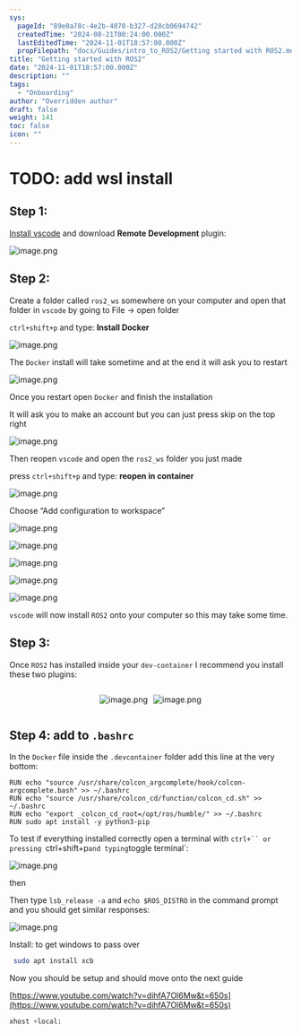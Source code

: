 ```yaml
---
sys:
  pageId: "89e0a78c-4e2b-4070-b327-d28cb0694742"
  createdTime: "2024-08-21T00:24:00.000Z"
  lastEditedTime: "2024-11-01T18:57:00.000Z"
  propFilepath: "docs/Guides/intro_to_ROS2/Getting started with ROS2.md"
title: "Getting started with ROS2"
date: "2024-11-01T18:57:00.000Z"
description: ""
tags:
  - "Onboarding"
author: "Overridden author"
draft: false
weight: 141
toc: false
icon: ""
---
```


# TODO: add wsl install

## Step 1:

[Install vscode](https://code.visualstudio.com/download) and download **Remote Development** plugin:

![image.png](https://prod-files-secure.s3.us-west-2.amazonaws.com/d518164a-d88e-44d1-a4ee-3adb3bd8bce0/efb52993-1881-4a40-b95e-6f020334f022/image.png?X-Amz-Algorithm=AWS4-HMAC-SHA256&X-Amz-Content-Sha256=UNSIGNED-PAYLOAD&X-Amz-Credential=ASIAZI2LB4663TIOQTYN%2F20250224%2Fus-west-2%2Fs3%2Faws4_request&X-Amz-Date=20250224T061207Z&X-Amz-Expires=3600&X-Amz-Security-Token=IQoJb3JpZ2luX2VjEO7%2F%2F%2F%2F%2F%2F%2F%2F%2F%2FwEaCXVzLXdlc3QtMiJIMEYCIQDB9NPDs0DU5%2BQ%2BjrKRo0zH2JEc6DkxI4PRI5hWMrxckQIhAIlZXAOG1ayZvfOQXAPb4bp%2BPNuolI9EMAktoVcOVBkeKv8DCCcQABoMNjM3NDIzMTgzODA1Igya9Rp%2BqAkmNgLIPs8q3ANQE90u1Ii3sc3bKj7zpUL6CJOJFB1Mqgz5%2B2uZOhn3BrZV4pq6zO%2F1HFHgCh9LLjIx2x4%2F3%2BjLS3oqaNATknVpEZ%2BxPDXp04hTrcor6t5JPk%2FHXXC%2FnrrwvtQj9fFIkT9OY%2BuYutoIeGweMarKFpF5lVH8xVJpCbwPfFYiLFj1AqVprCMG9iLyBJIO7B8SfApjracvrNE%2BLwX1QoqdHR1AkLVczSZn%2F8ejgWaXxk8A9buMqSngGjUfDOzyZcXV4OaeObJQaBY8%2B%2BjywGW%2FyoTCDAyTvg%2BQoGiAOonb8SVGv2xoV1DjhoiJ5XjvQoGmFMIxeGpypKvRqDkwhta9DOouRSwctwBFuXsfBESmFAMtmxQ9%2B7PWzk2RosjSLBsPQw462GXoZ%2FiAQ9mdHQZ5%2BRKZOwj1sjdxdnUHAlr8esFmg75tP%2BmKGJF4YfPMXdaK5%2BFe2%2B%2Bd0s8Rfn2pVigvlRq%2BofMZioAD%2BTRThYpTLnGqmlQpAePlL6YQQWeATzEEz4HATqEt2TMGRDdjEZnYkqAwTvVlbbEWNyGwuPioyakQ4wxPNSEUqT6slocCPI1kP6jq56bO%2FLcP9PRVhghkgdlztx33rOiEhOzKsU33L1GE0gMqs4g973e9q5u3KzCulPC9BjqkAQPlZUpSdTVBrdE2XXAKBq%2BwUnvD99bBLdmGl5LejuyVjbmiPRHbqTm7FnGC2Ckh5dinSg7Vlsk9rtHzSZEYQZ%2FALFaEXoLeoiADfWbTd9FODzyd4EdPDkO5fDQ31KFkqXVcijxj4Abyjlupi9t9xTHXjFlSFD2PaG07rFlaEOjG75KTpSiqJo4Kydo2Ib2WUn4pP0omiN5xr5bg9Q7uRMBYpb5U&X-Amz-Signature=e9111546e652ce382ab96a0530e77ebc76013e0763be26c92bc008eb20fb4b1d&X-Amz-SignedHeaders=host&x-id=GetObject)

## Step 2:

Create a folder called `ros2_ws` somewhere on your computer and open that folder in `vscode` by going to File → open folder 

`ctrl+shift+p` and type: **Install Docker**

![image.png](https://prod-files-secure.s3.us-west-2.amazonaws.com/d518164a-d88e-44d1-a4ee-3adb3bd8bce0/2269dc0e-1cd5-47ff-bceb-c04ad9b2eab0/image.png?X-Amz-Algorithm=AWS4-HMAC-SHA256&X-Amz-Content-Sha256=UNSIGNED-PAYLOAD&X-Amz-Credential=ASIAZI2LB4663TIOQTYN%2F20250224%2Fus-west-2%2Fs3%2Faws4_request&X-Amz-Date=20250224T061207Z&X-Amz-Expires=3600&X-Amz-Security-Token=IQoJb3JpZ2luX2VjEO7%2F%2F%2F%2F%2F%2F%2F%2F%2F%2FwEaCXVzLXdlc3QtMiJIMEYCIQDB9NPDs0DU5%2BQ%2BjrKRo0zH2JEc6DkxI4PRI5hWMrxckQIhAIlZXAOG1ayZvfOQXAPb4bp%2BPNuolI9EMAktoVcOVBkeKv8DCCcQABoMNjM3NDIzMTgzODA1Igya9Rp%2BqAkmNgLIPs8q3ANQE90u1Ii3sc3bKj7zpUL6CJOJFB1Mqgz5%2B2uZOhn3BrZV4pq6zO%2F1HFHgCh9LLjIx2x4%2F3%2BjLS3oqaNATknVpEZ%2BxPDXp04hTrcor6t5JPk%2FHXXC%2FnrrwvtQj9fFIkT9OY%2BuYutoIeGweMarKFpF5lVH8xVJpCbwPfFYiLFj1AqVprCMG9iLyBJIO7B8SfApjracvrNE%2BLwX1QoqdHR1AkLVczSZn%2F8ejgWaXxk8A9buMqSngGjUfDOzyZcXV4OaeObJQaBY8%2B%2BjywGW%2FyoTCDAyTvg%2BQoGiAOonb8SVGv2xoV1DjhoiJ5XjvQoGmFMIxeGpypKvRqDkwhta9DOouRSwctwBFuXsfBESmFAMtmxQ9%2B7PWzk2RosjSLBsPQw462GXoZ%2FiAQ9mdHQZ5%2BRKZOwj1sjdxdnUHAlr8esFmg75tP%2BmKGJF4YfPMXdaK5%2BFe2%2B%2Bd0s8Rfn2pVigvlRq%2BofMZioAD%2BTRThYpTLnGqmlQpAePlL6YQQWeATzEEz4HATqEt2TMGRDdjEZnYkqAwTvVlbbEWNyGwuPioyakQ4wxPNSEUqT6slocCPI1kP6jq56bO%2FLcP9PRVhghkgdlztx33rOiEhOzKsU33L1GE0gMqs4g973e9q5u3KzCulPC9BjqkAQPlZUpSdTVBrdE2XXAKBq%2BwUnvD99bBLdmGl5LejuyVjbmiPRHbqTm7FnGC2Ckh5dinSg7Vlsk9rtHzSZEYQZ%2FALFaEXoLeoiADfWbTd9FODzyd4EdPDkO5fDQ31KFkqXVcijxj4Abyjlupi9t9xTHXjFlSFD2PaG07rFlaEOjG75KTpSiqJo4Kydo2Ib2WUn4pP0omiN5xr5bg9Q7uRMBYpb5U&X-Amz-Signature=f033efdcd5794d636a54a14d08c4bc1da7d3be86ece7ad0d27956564206f4530&X-Amz-SignedHeaders=host&x-id=GetObject)

The `Docker` install will take sometime and at the end it will ask you to restart

![image.png](https://prod-files-secure.s3.us-west-2.amazonaws.com/d518164a-d88e-44d1-a4ee-3adb3bd8bce0/ed233f78-be33-4b1f-b89c-9c346c0e961e/image.png?X-Amz-Algorithm=AWS4-HMAC-SHA256&X-Amz-Content-Sha256=UNSIGNED-PAYLOAD&X-Amz-Credential=ASIAZI2LB4663TIOQTYN%2F20250224%2Fus-west-2%2Fs3%2Faws4_request&X-Amz-Date=20250224T061207Z&X-Amz-Expires=3600&X-Amz-Security-Token=IQoJb3JpZ2luX2VjEO7%2F%2F%2F%2F%2F%2F%2F%2F%2F%2FwEaCXVzLXdlc3QtMiJIMEYCIQDB9NPDs0DU5%2BQ%2BjrKRo0zH2JEc6DkxI4PRI5hWMrxckQIhAIlZXAOG1ayZvfOQXAPb4bp%2BPNuolI9EMAktoVcOVBkeKv8DCCcQABoMNjM3NDIzMTgzODA1Igya9Rp%2BqAkmNgLIPs8q3ANQE90u1Ii3sc3bKj7zpUL6CJOJFB1Mqgz5%2B2uZOhn3BrZV4pq6zO%2F1HFHgCh9LLjIx2x4%2F3%2BjLS3oqaNATknVpEZ%2BxPDXp04hTrcor6t5JPk%2FHXXC%2FnrrwvtQj9fFIkT9OY%2BuYutoIeGweMarKFpF5lVH8xVJpCbwPfFYiLFj1AqVprCMG9iLyBJIO7B8SfApjracvrNE%2BLwX1QoqdHR1AkLVczSZn%2F8ejgWaXxk8A9buMqSngGjUfDOzyZcXV4OaeObJQaBY8%2B%2BjywGW%2FyoTCDAyTvg%2BQoGiAOonb8SVGv2xoV1DjhoiJ5XjvQoGmFMIxeGpypKvRqDkwhta9DOouRSwctwBFuXsfBESmFAMtmxQ9%2B7PWzk2RosjSLBsPQw462GXoZ%2FiAQ9mdHQZ5%2BRKZOwj1sjdxdnUHAlr8esFmg75tP%2BmKGJF4YfPMXdaK5%2BFe2%2B%2Bd0s8Rfn2pVigvlRq%2BofMZioAD%2BTRThYpTLnGqmlQpAePlL6YQQWeATzEEz4HATqEt2TMGRDdjEZnYkqAwTvVlbbEWNyGwuPioyakQ4wxPNSEUqT6slocCPI1kP6jq56bO%2FLcP9PRVhghkgdlztx33rOiEhOzKsU33L1GE0gMqs4g973e9q5u3KzCulPC9BjqkAQPlZUpSdTVBrdE2XXAKBq%2BwUnvD99bBLdmGl5LejuyVjbmiPRHbqTm7FnGC2Ckh5dinSg7Vlsk9rtHzSZEYQZ%2FALFaEXoLeoiADfWbTd9FODzyd4EdPDkO5fDQ31KFkqXVcijxj4Abyjlupi9t9xTHXjFlSFD2PaG07rFlaEOjG75KTpSiqJo4Kydo2Ib2WUn4pP0omiN5xr5bg9Q7uRMBYpb5U&X-Amz-Signature=004fd62c12f8f06b599477ddd744babaa16eb3f9ca554220c02dcfadb49923f3&X-Amz-SignedHeaders=host&x-id=GetObject)

Once you restart open `Docker` and finish the installation

It will ask you to make an account but you can just press skip on the top right

![image.png](https://prod-files-secure.s3.us-west-2.amazonaws.com/d518164a-d88e-44d1-a4ee-3adb3bd8bce0/21010ad9-1659-4fd9-9f59-9932a09b2a3d/image.png?X-Amz-Algorithm=AWS4-HMAC-SHA256&X-Amz-Content-Sha256=UNSIGNED-PAYLOAD&X-Amz-Credential=ASIAZI2LB4663TIOQTYN%2F20250224%2Fus-west-2%2Fs3%2Faws4_request&X-Amz-Date=20250224T061207Z&X-Amz-Expires=3600&X-Amz-Security-Token=IQoJb3JpZ2luX2VjEO7%2F%2F%2F%2F%2F%2F%2F%2F%2F%2FwEaCXVzLXdlc3QtMiJIMEYCIQDB9NPDs0DU5%2BQ%2BjrKRo0zH2JEc6DkxI4PRI5hWMrxckQIhAIlZXAOG1ayZvfOQXAPb4bp%2BPNuolI9EMAktoVcOVBkeKv8DCCcQABoMNjM3NDIzMTgzODA1Igya9Rp%2BqAkmNgLIPs8q3ANQE90u1Ii3sc3bKj7zpUL6CJOJFB1Mqgz5%2B2uZOhn3BrZV4pq6zO%2F1HFHgCh9LLjIx2x4%2F3%2BjLS3oqaNATknVpEZ%2BxPDXp04hTrcor6t5JPk%2FHXXC%2FnrrwvtQj9fFIkT9OY%2BuYutoIeGweMarKFpF5lVH8xVJpCbwPfFYiLFj1AqVprCMG9iLyBJIO7B8SfApjracvrNE%2BLwX1QoqdHR1AkLVczSZn%2F8ejgWaXxk8A9buMqSngGjUfDOzyZcXV4OaeObJQaBY8%2B%2BjywGW%2FyoTCDAyTvg%2BQoGiAOonb8SVGv2xoV1DjhoiJ5XjvQoGmFMIxeGpypKvRqDkwhta9DOouRSwctwBFuXsfBESmFAMtmxQ9%2B7PWzk2RosjSLBsPQw462GXoZ%2FiAQ9mdHQZ5%2BRKZOwj1sjdxdnUHAlr8esFmg75tP%2BmKGJF4YfPMXdaK5%2BFe2%2B%2Bd0s8Rfn2pVigvlRq%2BofMZioAD%2BTRThYpTLnGqmlQpAePlL6YQQWeATzEEz4HATqEt2TMGRDdjEZnYkqAwTvVlbbEWNyGwuPioyakQ4wxPNSEUqT6slocCPI1kP6jq56bO%2FLcP9PRVhghkgdlztx33rOiEhOzKsU33L1GE0gMqs4g973e9q5u3KzCulPC9BjqkAQPlZUpSdTVBrdE2XXAKBq%2BwUnvD99bBLdmGl5LejuyVjbmiPRHbqTm7FnGC2Ckh5dinSg7Vlsk9rtHzSZEYQZ%2FALFaEXoLeoiADfWbTd9FODzyd4EdPDkO5fDQ31KFkqXVcijxj4Abyjlupi9t9xTHXjFlSFD2PaG07rFlaEOjG75KTpSiqJo4Kydo2Ib2WUn4pP0omiN5xr5bg9Q7uRMBYpb5U&X-Amz-Signature=125935ec3d1c5ab25c2df4938e1a3ab2218196ae69610d63be924b1fa831049b&X-Amz-SignedHeaders=host&x-id=GetObject)

Then reopen `vscode` and open the `ros2_ws` folder you just made

press `ctrl+shift+p` and type: **reopen in container**

![image.png](https://prod-files-secure.s3.us-west-2.amazonaws.com/d518164a-d88e-44d1-a4ee-3adb3bd8bce0/4e93b8c2-41ad-488c-8095-c74205196118/image.png?X-Amz-Algorithm=AWS4-HMAC-SHA256&X-Amz-Content-Sha256=UNSIGNED-PAYLOAD&X-Amz-Credential=ASIAZI2LB4663TIOQTYN%2F20250224%2Fus-west-2%2Fs3%2Faws4_request&X-Amz-Date=20250224T061207Z&X-Amz-Expires=3600&X-Amz-Security-Token=IQoJb3JpZ2luX2VjEO7%2F%2F%2F%2F%2F%2F%2F%2F%2F%2FwEaCXVzLXdlc3QtMiJIMEYCIQDB9NPDs0DU5%2BQ%2BjrKRo0zH2JEc6DkxI4PRI5hWMrxckQIhAIlZXAOG1ayZvfOQXAPb4bp%2BPNuolI9EMAktoVcOVBkeKv8DCCcQABoMNjM3NDIzMTgzODA1Igya9Rp%2BqAkmNgLIPs8q3ANQE90u1Ii3sc3bKj7zpUL6CJOJFB1Mqgz5%2B2uZOhn3BrZV4pq6zO%2F1HFHgCh9LLjIx2x4%2F3%2BjLS3oqaNATknVpEZ%2BxPDXp04hTrcor6t5JPk%2FHXXC%2FnrrwvtQj9fFIkT9OY%2BuYutoIeGweMarKFpF5lVH8xVJpCbwPfFYiLFj1AqVprCMG9iLyBJIO7B8SfApjracvrNE%2BLwX1QoqdHR1AkLVczSZn%2F8ejgWaXxk8A9buMqSngGjUfDOzyZcXV4OaeObJQaBY8%2B%2BjywGW%2FyoTCDAyTvg%2BQoGiAOonb8SVGv2xoV1DjhoiJ5XjvQoGmFMIxeGpypKvRqDkwhta9DOouRSwctwBFuXsfBESmFAMtmxQ9%2B7PWzk2RosjSLBsPQw462GXoZ%2FiAQ9mdHQZ5%2BRKZOwj1sjdxdnUHAlr8esFmg75tP%2BmKGJF4YfPMXdaK5%2BFe2%2B%2Bd0s8Rfn2pVigvlRq%2BofMZioAD%2BTRThYpTLnGqmlQpAePlL6YQQWeATzEEz4HATqEt2TMGRDdjEZnYkqAwTvVlbbEWNyGwuPioyakQ4wxPNSEUqT6slocCPI1kP6jq56bO%2FLcP9PRVhghkgdlztx33rOiEhOzKsU33L1GE0gMqs4g973e9q5u3KzCulPC9BjqkAQPlZUpSdTVBrdE2XXAKBq%2BwUnvD99bBLdmGl5LejuyVjbmiPRHbqTm7FnGC2Ckh5dinSg7Vlsk9rtHzSZEYQZ%2FALFaEXoLeoiADfWbTd9FODzyd4EdPDkO5fDQ31KFkqXVcijxj4Abyjlupi9t9xTHXjFlSFD2PaG07rFlaEOjG75KTpSiqJo4Kydo2Ib2WUn4pP0omiN5xr5bg9Q7uRMBYpb5U&X-Amz-Signature=01c8d9e38e8ea15aa1a1d5f5797c60cab21c677da6a12beb1b965c5b5c626808&X-Amz-SignedHeaders=host&x-id=GetObject)

Choose “Add configuration to workspace”

![image.png](https://prod-files-secure.s3.us-west-2.amazonaws.com/d518164a-d88e-44d1-a4ee-3adb3bd8bce0/9560b282-5060-4989-ba37-97e7b2c22476/image.png?X-Amz-Algorithm=AWS4-HMAC-SHA256&X-Amz-Content-Sha256=UNSIGNED-PAYLOAD&X-Amz-Credential=ASIAZI2LB4663TIOQTYN%2F20250224%2Fus-west-2%2Fs3%2Faws4_request&X-Amz-Date=20250224T061207Z&X-Amz-Expires=3600&X-Amz-Security-Token=IQoJb3JpZ2luX2VjEO7%2F%2F%2F%2F%2F%2F%2F%2F%2F%2FwEaCXVzLXdlc3QtMiJIMEYCIQDB9NPDs0DU5%2BQ%2BjrKRo0zH2JEc6DkxI4PRI5hWMrxckQIhAIlZXAOG1ayZvfOQXAPb4bp%2BPNuolI9EMAktoVcOVBkeKv8DCCcQABoMNjM3NDIzMTgzODA1Igya9Rp%2BqAkmNgLIPs8q3ANQE90u1Ii3sc3bKj7zpUL6CJOJFB1Mqgz5%2B2uZOhn3BrZV4pq6zO%2F1HFHgCh9LLjIx2x4%2F3%2BjLS3oqaNATknVpEZ%2BxPDXp04hTrcor6t5JPk%2FHXXC%2FnrrwvtQj9fFIkT9OY%2BuYutoIeGweMarKFpF5lVH8xVJpCbwPfFYiLFj1AqVprCMG9iLyBJIO7B8SfApjracvrNE%2BLwX1QoqdHR1AkLVczSZn%2F8ejgWaXxk8A9buMqSngGjUfDOzyZcXV4OaeObJQaBY8%2B%2BjywGW%2FyoTCDAyTvg%2BQoGiAOonb8SVGv2xoV1DjhoiJ5XjvQoGmFMIxeGpypKvRqDkwhta9DOouRSwctwBFuXsfBESmFAMtmxQ9%2B7PWzk2RosjSLBsPQw462GXoZ%2FiAQ9mdHQZ5%2BRKZOwj1sjdxdnUHAlr8esFmg75tP%2BmKGJF4YfPMXdaK5%2BFe2%2B%2Bd0s8Rfn2pVigvlRq%2BofMZioAD%2BTRThYpTLnGqmlQpAePlL6YQQWeATzEEz4HATqEt2TMGRDdjEZnYkqAwTvVlbbEWNyGwuPioyakQ4wxPNSEUqT6slocCPI1kP6jq56bO%2FLcP9PRVhghkgdlztx33rOiEhOzKsU33L1GE0gMqs4g973e9q5u3KzCulPC9BjqkAQPlZUpSdTVBrdE2XXAKBq%2BwUnvD99bBLdmGl5LejuyVjbmiPRHbqTm7FnGC2Ckh5dinSg7Vlsk9rtHzSZEYQZ%2FALFaEXoLeoiADfWbTd9FODzyd4EdPDkO5fDQ31KFkqXVcijxj4Abyjlupi9t9xTHXjFlSFD2PaG07rFlaEOjG75KTpSiqJo4Kydo2Ib2WUn4pP0omiN5xr5bg9Q7uRMBYpb5U&X-Amz-Signature=f01a96a6da96721bfa2fe52eddf88b0cfdfe460e2e07cc1fbcd7b3c3f71c2510&X-Amz-SignedHeaders=host&x-id=GetObject)

![image.png](https://prod-files-secure.s3.us-west-2.amazonaws.com/d518164a-d88e-44d1-a4ee-3adb3bd8bce0/2ee63f81-886b-48e8-a553-dc6e5eac99e4/image.png?X-Amz-Algorithm=AWS4-HMAC-SHA256&X-Amz-Content-Sha256=UNSIGNED-PAYLOAD&X-Amz-Credential=ASIAZI2LB4663TIOQTYN%2F20250224%2Fus-west-2%2Fs3%2Faws4_request&X-Amz-Date=20250224T061207Z&X-Amz-Expires=3600&X-Amz-Security-Token=IQoJb3JpZ2luX2VjEO7%2F%2F%2F%2F%2F%2F%2F%2F%2F%2FwEaCXVzLXdlc3QtMiJIMEYCIQDB9NPDs0DU5%2BQ%2BjrKRo0zH2JEc6DkxI4PRI5hWMrxckQIhAIlZXAOG1ayZvfOQXAPb4bp%2BPNuolI9EMAktoVcOVBkeKv8DCCcQABoMNjM3NDIzMTgzODA1Igya9Rp%2BqAkmNgLIPs8q3ANQE90u1Ii3sc3bKj7zpUL6CJOJFB1Mqgz5%2B2uZOhn3BrZV4pq6zO%2F1HFHgCh9LLjIx2x4%2F3%2BjLS3oqaNATknVpEZ%2BxPDXp04hTrcor6t5JPk%2FHXXC%2FnrrwvtQj9fFIkT9OY%2BuYutoIeGweMarKFpF5lVH8xVJpCbwPfFYiLFj1AqVprCMG9iLyBJIO7B8SfApjracvrNE%2BLwX1QoqdHR1AkLVczSZn%2F8ejgWaXxk8A9buMqSngGjUfDOzyZcXV4OaeObJQaBY8%2B%2BjywGW%2FyoTCDAyTvg%2BQoGiAOonb8SVGv2xoV1DjhoiJ5XjvQoGmFMIxeGpypKvRqDkwhta9DOouRSwctwBFuXsfBESmFAMtmxQ9%2B7PWzk2RosjSLBsPQw462GXoZ%2FiAQ9mdHQZ5%2BRKZOwj1sjdxdnUHAlr8esFmg75tP%2BmKGJF4YfPMXdaK5%2BFe2%2B%2Bd0s8Rfn2pVigvlRq%2BofMZioAD%2BTRThYpTLnGqmlQpAePlL6YQQWeATzEEz4HATqEt2TMGRDdjEZnYkqAwTvVlbbEWNyGwuPioyakQ4wxPNSEUqT6slocCPI1kP6jq56bO%2FLcP9PRVhghkgdlztx33rOiEhOzKsU33L1GE0gMqs4g973e9q5u3KzCulPC9BjqkAQPlZUpSdTVBrdE2XXAKBq%2BwUnvD99bBLdmGl5LejuyVjbmiPRHbqTm7FnGC2Ckh5dinSg7Vlsk9rtHzSZEYQZ%2FALFaEXoLeoiADfWbTd9FODzyd4EdPDkO5fDQ31KFkqXVcijxj4Abyjlupi9t9xTHXjFlSFD2PaG07rFlaEOjG75KTpSiqJo4Kydo2Ib2WUn4pP0omiN5xr5bg9Q7uRMBYpb5U&X-Amz-Signature=b33077516132e4ca1b419eb94ab4f63aecee0958a2784db00b0c2d3730eb0509&X-Amz-SignedHeaders=host&x-id=GetObject)

![image.png](https://prod-files-secure.s3.us-west-2.amazonaws.com/d518164a-d88e-44d1-a4ee-3adb3bd8bce0/ae1580b2-b048-407e-aed9-b584224a7a04/image.png?X-Amz-Algorithm=AWS4-HMAC-SHA256&X-Amz-Content-Sha256=UNSIGNED-PAYLOAD&X-Amz-Credential=ASIAZI2LB4663TIOQTYN%2F20250224%2Fus-west-2%2Fs3%2Faws4_request&X-Amz-Date=20250224T061207Z&X-Amz-Expires=3600&X-Amz-Security-Token=IQoJb3JpZ2luX2VjEO7%2F%2F%2F%2F%2F%2F%2F%2F%2F%2FwEaCXVzLXdlc3QtMiJIMEYCIQDB9NPDs0DU5%2BQ%2BjrKRo0zH2JEc6DkxI4PRI5hWMrxckQIhAIlZXAOG1ayZvfOQXAPb4bp%2BPNuolI9EMAktoVcOVBkeKv8DCCcQABoMNjM3NDIzMTgzODA1Igya9Rp%2BqAkmNgLIPs8q3ANQE90u1Ii3sc3bKj7zpUL6CJOJFB1Mqgz5%2B2uZOhn3BrZV4pq6zO%2F1HFHgCh9LLjIx2x4%2F3%2BjLS3oqaNATknVpEZ%2BxPDXp04hTrcor6t5JPk%2FHXXC%2FnrrwvtQj9fFIkT9OY%2BuYutoIeGweMarKFpF5lVH8xVJpCbwPfFYiLFj1AqVprCMG9iLyBJIO7B8SfApjracvrNE%2BLwX1QoqdHR1AkLVczSZn%2F8ejgWaXxk8A9buMqSngGjUfDOzyZcXV4OaeObJQaBY8%2B%2BjywGW%2FyoTCDAyTvg%2BQoGiAOonb8SVGv2xoV1DjhoiJ5XjvQoGmFMIxeGpypKvRqDkwhta9DOouRSwctwBFuXsfBESmFAMtmxQ9%2B7PWzk2RosjSLBsPQw462GXoZ%2FiAQ9mdHQZ5%2BRKZOwj1sjdxdnUHAlr8esFmg75tP%2BmKGJF4YfPMXdaK5%2BFe2%2B%2Bd0s8Rfn2pVigvlRq%2BofMZioAD%2BTRThYpTLnGqmlQpAePlL6YQQWeATzEEz4HATqEt2TMGRDdjEZnYkqAwTvVlbbEWNyGwuPioyakQ4wxPNSEUqT6slocCPI1kP6jq56bO%2FLcP9PRVhghkgdlztx33rOiEhOzKsU33L1GE0gMqs4g973e9q5u3KzCulPC9BjqkAQPlZUpSdTVBrdE2XXAKBq%2BwUnvD99bBLdmGl5LejuyVjbmiPRHbqTm7FnGC2Ckh5dinSg7Vlsk9rtHzSZEYQZ%2FALFaEXoLeoiADfWbTd9FODzyd4EdPDkO5fDQ31KFkqXVcijxj4Abyjlupi9t9xTHXjFlSFD2PaG07rFlaEOjG75KTpSiqJo4Kydo2Ib2WUn4pP0omiN5xr5bg9Q7uRMBYpb5U&X-Amz-Signature=9d629029e5e0a7f2da9f71f42de3d27e0009e918365ee051a97c0a957670e631&X-Amz-SignedHeaders=host&x-id=GetObject)

![image.png](https://prod-files-secure.s3.us-west-2.amazonaws.com/d518164a-d88e-44d1-a4ee-3adb3bd8bce0/53255b28-f75e-430f-b9e3-c0ac8577e42b/image.png?X-Amz-Algorithm=AWS4-HMAC-SHA256&X-Amz-Content-Sha256=UNSIGNED-PAYLOAD&X-Amz-Credential=ASIAZI2LB4663TIOQTYN%2F20250224%2Fus-west-2%2Fs3%2Faws4_request&X-Amz-Date=20250224T061207Z&X-Amz-Expires=3600&X-Amz-Security-Token=IQoJb3JpZ2luX2VjEO7%2F%2F%2F%2F%2F%2F%2F%2F%2F%2FwEaCXVzLXdlc3QtMiJIMEYCIQDB9NPDs0DU5%2BQ%2BjrKRo0zH2JEc6DkxI4PRI5hWMrxckQIhAIlZXAOG1ayZvfOQXAPb4bp%2BPNuolI9EMAktoVcOVBkeKv8DCCcQABoMNjM3NDIzMTgzODA1Igya9Rp%2BqAkmNgLIPs8q3ANQE90u1Ii3sc3bKj7zpUL6CJOJFB1Mqgz5%2B2uZOhn3BrZV4pq6zO%2F1HFHgCh9LLjIx2x4%2F3%2BjLS3oqaNATknVpEZ%2BxPDXp04hTrcor6t5JPk%2FHXXC%2FnrrwvtQj9fFIkT9OY%2BuYutoIeGweMarKFpF5lVH8xVJpCbwPfFYiLFj1AqVprCMG9iLyBJIO7B8SfApjracvrNE%2BLwX1QoqdHR1AkLVczSZn%2F8ejgWaXxk8A9buMqSngGjUfDOzyZcXV4OaeObJQaBY8%2B%2BjywGW%2FyoTCDAyTvg%2BQoGiAOonb8SVGv2xoV1DjhoiJ5XjvQoGmFMIxeGpypKvRqDkwhta9DOouRSwctwBFuXsfBESmFAMtmxQ9%2B7PWzk2RosjSLBsPQw462GXoZ%2FiAQ9mdHQZ5%2BRKZOwj1sjdxdnUHAlr8esFmg75tP%2BmKGJF4YfPMXdaK5%2BFe2%2B%2Bd0s8Rfn2pVigvlRq%2BofMZioAD%2BTRThYpTLnGqmlQpAePlL6YQQWeATzEEz4HATqEt2TMGRDdjEZnYkqAwTvVlbbEWNyGwuPioyakQ4wxPNSEUqT6slocCPI1kP6jq56bO%2FLcP9PRVhghkgdlztx33rOiEhOzKsU33L1GE0gMqs4g973e9q5u3KzCulPC9BjqkAQPlZUpSdTVBrdE2XXAKBq%2BwUnvD99bBLdmGl5LejuyVjbmiPRHbqTm7FnGC2Ckh5dinSg7Vlsk9rtHzSZEYQZ%2FALFaEXoLeoiADfWbTd9FODzyd4EdPDkO5fDQ31KFkqXVcijxj4Abyjlupi9t9xTHXjFlSFD2PaG07rFlaEOjG75KTpSiqJo4Kydo2Ib2WUn4pP0omiN5xr5bg9Q7uRMBYpb5U&X-Amz-Signature=f36ba7192b34b054b342a93f108687ea788e14f74d9e1826c9be461e953a888b&X-Amz-SignedHeaders=host&x-id=GetObject)

![image.png](https://prod-files-secure.s3.us-west-2.amazonaws.com/d518164a-d88e-44d1-a4ee-3adb3bd8bce0/7c562767-5af9-4ffb-97d1-327bcdf4ee00/image.png?X-Amz-Algorithm=AWS4-HMAC-SHA256&X-Amz-Content-Sha256=UNSIGNED-PAYLOAD&X-Amz-Credential=ASIAZI2LB4663TIOQTYN%2F20250224%2Fus-west-2%2Fs3%2Faws4_request&X-Amz-Date=20250224T061207Z&X-Amz-Expires=3600&X-Amz-Security-Token=IQoJb3JpZ2luX2VjEO7%2F%2F%2F%2F%2F%2F%2F%2F%2F%2FwEaCXVzLXdlc3QtMiJIMEYCIQDB9NPDs0DU5%2BQ%2BjrKRo0zH2JEc6DkxI4PRI5hWMrxckQIhAIlZXAOG1ayZvfOQXAPb4bp%2BPNuolI9EMAktoVcOVBkeKv8DCCcQABoMNjM3NDIzMTgzODA1Igya9Rp%2BqAkmNgLIPs8q3ANQE90u1Ii3sc3bKj7zpUL6CJOJFB1Mqgz5%2B2uZOhn3BrZV4pq6zO%2F1HFHgCh9LLjIx2x4%2F3%2BjLS3oqaNATknVpEZ%2BxPDXp04hTrcor6t5JPk%2FHXXC%2FnrrwvtQj9fFIkT9OY%2BuYutoIeGweMarKFpF5lVH8xVJpCbwPfFYiLFj1AqVprCMG9iLyBJIO7B8SfApjracvrNE%2BLwX1QoqdHR1AkLVczSZn%2F8ejgWaXxk8A9buMqSngGjUfDOzyZcXV4OaeObJQaBY8%2B%2BjywGW%2FyoTCDAyTvg%2BQoGiAOonb8SVGv2xoV1DjhoiJ5XjvQoGmFMIxeGpypKvRqDkwhta9DOouRSwctwBFuXsfBESmFAMtmxQ9%2B7PWzk2RosjSLBsPQw462GXoZ%2FiAQ9mdHQZ5%2BRKZOwj1sjdxdnUHAlr8esFmg75tP%2BmKGJF4YfPMXdaK5%2BFe2%2B%2Bd0s8Rfn2pVigvlRq%2BofMZioAD%2BTRThYpTLnGqmlQpAePlL6YQQWeATzEEz4HATqEt2TMGRDdjEZnYkqAwTvVlbbEWNyGwuPioyakQ4wxPNSEUqT6slocCPI1kP6jq56bO%2FLcP9PRVhghkgdlztx33rOiEhOzKsU33L1GE0gMqs4g973e9q5u3KzCulPC9BjqkAQPlZUpSdTVBrdE2XXAKBq%2BwUnvD99bBLdmGl5LejuyVjbmiPRHbqTm7FnGC2Ckh5dinSg7Vlsk9rtHzSZEYQZ%2FALFaEXoLeoiADfWbTd9FODzyd4EdPDkO5fDQ31KFkqXVcijxj4Abyjlupi9t9xTHXjFlSFD2PaG07rFlaEOjG75KTpSiqJo4Kydo2Ib2WUn4pP0omiN5xr5bg9Q7uRMBYpb5U&X-Amz-Signature=49ebee45d069514bca70fa3ab14a64836af162c1f6e124b06488e73ac6c827f6&X-Amz-SignedHeaders=host&x-id=GetObject)

`vscode` will now install `ROS2` onto your computer so this may take some time.

## Step 3:

Once `ROS2` has installed inside your `dev-container` I recommend you install these two plugins:

<div style="display: flex;flex-direction: row; column-gap:10px; max-width: 630px;justify-content: center;">
<div>

![image.png](https://prod-files-secure.s3.us-west-2.amazonaws.com/d518164a-d88e-44d1-a4ee-3adb3bd8bce0/3fc3d550-5a54-4ba1-ba6b-faa01cdb7369/image.png?X-Amz-Algorithm=AWS4-HMAC-SHA256&X-Amz-Content-Sha256=UNSIGNED-PAYLOAD&X-Amz-Credential=ASIAZI2LB4664ODZMWMV%2F20250224%2Fus-west-2%2Fs3%2Faws4_request&X-Amz-Date=20250224T061211Z&X-Amz-Expires=3600&X-Amz-Security-Token=IQoJb3JpZ2luX2VjEO7%2F%2F%2F%2F%2F%2F%2F%2F%2F%2FwEaCXVzLXdlc3QtMiJHMEUCIBQN7IWBZAiLbcHrv8wudl3HfQeBQkA%2Ffz3bTR9HS8gJAiEA6wSRll3xkrnf6zXDdYj0z0XmNySN9IcUuMFx3Dzq5loq%2FwMIJxAAGgw2Mzc0MjMxODM4MDUiDLSvfqyH7DiV4OQCEyrcA2THZ2zDnnIemAnYQ2ET6ON5vfElCmJPsXEXA%2FuURjIlKbiG1DpHZdNUZSTxVwjm731IvkzLtfmQrlt%2FZKxvho1QO3N2lrdcGorHWbPITuXuVKts5DS6xzz21ixXK45C3%2FBgA30uvLVEmZL%2BOslwkd%2BBkd%2FTwlfJDPAXKdR0nAaACZ8TK1zOg1mngf4La03Al32P56f7KLFRBLvpYad0UHJ01%2F0d0OGAe1iaLyRtwHetVZ%2BHdl0Q1VFaKl%2B7VXzHzA3s9RN6AX4k%2FzNONCOtGVdjaOVtx%2B1kQM3xldB6jM4IvcFAjoYDOSYccx12%2B5Z57kdpM2RSP19VLCj444DQfC7UQ63o4D3old5HALs2xG9yzHe3Jq%2BirV5uIix1Rvb7SxZ%2Bz1kFFL2%2Bj9dL0IjIUnlkfO7IpnIVAAgm%2BmBYR%2FzldGGlZiXKuib4l57LrwELIHx3UmriT3%2FugJRvIQJeGgO2ZEle1GOrYqerqZtiL5NPBUuu4a4MF57xIFkXvsnM6aOHcej9Xd7cID9CGYfY5YH1oAuih93YLpo6ENKF94UNA03mbqaph97VAcdBkLVV8D8oso16oUygZMb39VpTuXLdj1C%2FD3QjtKc7U2hmLdhtqATfkxPI%2FZtR8fNxMK2U8L0GOqUB8o7pljZQqwyRdC1bcjSWWd4bZI8htyqQcJIrVSXYpSjlQCrLz4LkB9OancCuxknzxE1ZJAqDlHyaYO%2BQrnRVgFDzbeC3tt4mrkVVrAzbTY6gVw6Z4fuF%2BjLEbkW8A1dMJcT6c5QLPapIAGBQr9UucJbIFXfDVl8TAnM%2FCAvnh%2FehpI%2FgX%2FJRqjhl%2BsZEfqslkZU%2FWAwsDLn4YGSG0bEvsfsZVumq&X-Amz-Signature=4baffb02576eba2e9ec14209ca255127840cc0ce8a730d717438cbb92e30b72c&X-Amz-SignedHeaders=host&x-id=GetObject)

</div>
<div>

![image.png](https://prod-files-secure.s3.us-west-2.amazonaws.com/d518164a-d88e-44d1-a4ee-3adb3bd8bce0/d994cc66-13c2-4093-a5a3-f84cf4601a82/image.png?X-Amz-Algorithm=AWS4-HMAC-SHA256&X-Amz-Content-Sha256=UNSIGNED-PAYLOAD&X-Amz-Credential=ASIAZI2LB466ZKOT5LHH%2F20250224%2Fus-west-2%2Fs3%2Faws4_request&X-Amz-Date=20250224T061211Z&X-Amz-Expires=3600&X-Amz-Security-Token=IQoJb3JpZ2luX2VjEO7%2F%2F%2F%2F%2F%2F%2F%2F%2F%2FwEaCXVzLXdlc3QtMiJIMEYCIQCYs5jxsqdOOCpe1hTGB3qVB75KCWheJLl1Et6orefwoQIhAKhVjsNsbSWIMPssSkq9GNs8hqhrpQKqffO9YMI3FvLQKv8DCCcQABoMNjM3NDIzMTgzODA1IgxkuYj2VBIBQxnPZoUq3AOlk9OXyTxto4NgQPrrZCBaAGSHFh5bA7tB12fat51bZhjs70WQ8KW9bVOf96NBUtceM8RNi68sDn4t4gzz4apNdGEH1k7xseoYyEJ8M3CSGkXgcnMQLM1H0kqDq%2Bm1h%2F%2FziZ0%2FYGp%2FaFHKeT1odvMhs70fVzrp4yu0NEdUtOcbXKfMqZF5NiR9PkrKv9sj6QaFruXIo%2FUsdvyX5cHC4I78kbr62UJUHL%2FbX7KwnM3%2Fq9KHBV2pUiVd%2BNiecp6YwMRE15Xy%2FjfTF%2BJlCJWEA8IKliaf05s9VCbVeD8JXv5CoH6KWPyeZdSUG6sbFJ0td3GRfAh%2Fd3wjvRy40wmSniR1SOD7YvWk5Ikgu8L8Evvrdt82VTvcw1WfYsobvw5zhMWOGLCq%2BdLCWNJKQqxNQnAOWqV4lQ8bjd%2BGIhuJm1hHYm7%2Bo0eHUyqmsfLBBM4dr81BzApBdIRLQQ5D1Du8nomNJIsHaQazpE6WJCq2mCeNFmnC%2BTnBAajqNLlIfYEGhnTkzZSuedriu6atvWuuyRZokIwvs%2BQbY371CCEaWIanDWHNn%2BdW1lqoXXWlIm7G0f%2B3VsY%2B0t47kLqG8pKDYq7zzCFnQ9iBbvWw%2F1%2Feyqp8UnDAp4GLS7%2F74mK6PDCFk%2FC9BjqkASTHXGw%2F6BQSISXKG90%2Fz3dLmVoC0JV%2BjI1AHNH7Xs0YZOABoAsnUMQA5tb1QCM2goToc2biZha9Iqck1Evekepr%2F1FtK31HmmuXIhB557WgtbAqC3afOdZW9yUpVyzdYwwy47KE4TQfS5P19eXJRQZJxv4nmEbKkX1KDVaaQNeOKU%2FU6JPyrmQspJBmTMKULLhakUtOBhL5HfF5aDd27LzERt%2FN&X-Amz-Signature=d8555b93ebb18d4b0550e037698a8fd5f90e60aaef973cdead92e8a58e6cf54e&X-Amz-SignedHeaders=host&x-id=GetObject)

</div>
</div>

## Step 4: add to `.bashrc`

In the `Docker` file inside the `.devcontainer` folder add this line at the very bottom: 

```docker
RUN echo "source /usr/share/colcon_argcomplete/hook/colcon-argcomplete.bash" >> ~/.bashrc
RUN echo "source /usr/share/colcon_cd/function/colcon_cd.sh" >> ~/.bashrc
RUN echo "export _colcon_cd_root=/opt/ros/humble/" >> ~/.bashrc
RUN sudo apt install -y python3-pip 
```

To test if everything installed correctly open a terminal with `ctrl+`` or pressing `ctrl+shift+p` and typing `toggle terminal`:

![image.png](https://prod-files-secure.s3.us-west-2.amazonaws.com/d518164a-d88e-44d1-a4ee-3adb3bd8bce0/6a4943d8-b04e-4c02-9a58-775f3384d1a5/image.png?X-Amz-Algorithm=AWS4-HMAC-SHA256&X-Amz-Content-Sha256=UNSIGNED-PAYLOAD&X-Amz-Credential=ASIAZI2LB4663TIOQTYN%2F20250224%2Fus-west-2%2Fs3%2Faws4_request&X-Amz-Date=20250224T061207Z&X-Amz-Expires=3600&X-Amz-Security-Token=IQoJb3JpZ2luX2VjEO7%2F%2F%2F%2F%2F%2F%2F%2F%2F%2FwEaCXVzLXdlc3QtMiJIMEYCIQDB9NPDs0DU5%2BQ%2BjrKRo0zH2JEc6DkxI4PRI5hWMrxckQIhAIlZXAOG1ayZvfOQXAPb4bp%2BPNuolI9EMAktoVcOVBkeKv8DCCcQABoMNjM3NDIzMTgzODA1Igya9Rp%2BqAkmNgLIPs8q3ANQE90u1Ii3sc3bKj7zpUL6CJOJFB1Mqgz5%2B2uZOhn3BrZV4pq6zO%2F1HFHgCh9LLjIx2x4%2F3%2BjLS3oqaNATknVpEZ%2BxPDXp04hTrcor6t5JPk%2FHXXC%2FnrrwvtQj9fFIkT9OY%2BuYutoIeGweMarKFpF5lVH8xVJpCbwPfFYiLFj1AqVprCMG9iLyBJIO7B8SfApjracvrNE%2BLwX1QoqdHR1AkLVczSZn%2F8ejgWaXxk8A9buMqSngGjUfDOzyZcXV4OaeObJQaBY8%2B%2BjywGW%2FyoTCDAyTvg%2BQoGiAOonb8SVGv2xoV1DjhoiJ5XjvQoGmFMIxeGpypKvRqDkwhta9DOouRSwctwBFuXsfBESmFAMtmxQ9%2B7PWzk2RosjSLBsPQw462GXoZ%2FiAQ9mdHQZ5%2BRKZOwj1sjdxdnUHAlr8esFmg75tP%2BmKGJF4YfPMXdaK5%2BFe2%2B%2Bd0s8Rfn2pVigvlRq%2BofMZioAD%2BTRThYpTLnGqmlQpAePlL6YQQWeATzEEz4HATqEt2TMGRDdjEZnYkqAwTvVlbbEWNyGwuPioyakQ4wxPNSEUqT6slocCPI1kP6jq56bO%2FLcP9PRVhghkgdlztx33rOiEhOzKsU33L1GE0gMqs4g973e9q5u3KzCulPC9BjqkAQPlZUpSdTVBrdE2XXAKBq%2BwUnvD99bBLdmGl5LejuyVjbmiPRHbqTm7FnGC2Ckh5dinSg7Vlsk9rtHzSZEYQZ%2FALFaEXoLeoiADfWbTd9FODzyd4EdPDkO5fDQ31KFkqXVcijxj4Abyjlupi9t9xTHXjFlSFD2PaG07rFlaEOjG75KTpSiqJo4Kydo2Ib2WUn4pP0omiN5xr5bg9Q7uRMBYpb5U&X-Amz-Signature=5150243f1317e15bf4bf51ba4ce3c2dbee7b26337a791e8888330b7373568ebb&X-Amz-SignedHeaders=host&x-id=GetObject)

then 

Then type `lsb_release -a` and `echo $ROS_DISTRO` in the command prompt and you should get similar responses:

![image.png](https://prod-files-secure.s3.us-west-2.amazonaws.com/d518164a-d88e-44d1-a4ee-3adb3bd8bce0/3e635dec-a805-4e85-8b9e-d000e5b71a4e/image.png?X-Amz-Algorithm=AWS4-HMAC-SHA256&X-Amz-Content-Sha256=UNSIGNED-PAYLOAD&X-Amz-Credential=ASIAZI2LB4663TIOQTYN%2F20250224%2Fus-west-2%2Fs3%2Faws4_request&X-Amz-Date=20250224T061207Z&X-Amz-Expires=3600&X-Amz-Security-Token=IQoJb3JpZ2luX2VjEO7%2F%2F%2F%2F%2F%2F%2F%2F%2F%2FwEaCXVzLXdlc3QtMiJIMEYCIQDB9NPDs0DU5%2BQ%2BjrKRo0zH2JEc6DkxI4PRI5hWMrxckQIhAIlZXAOG1ayZvfOQXAPb4bp%2BPNuolI9EMAktoVcOVBkeKv8DCCcQABoMNjM3NDIzMTgzODA1Igya9Rp%2BqAkmNgLIPs8q3ANQE90u1Ii3sc3bKj7zpUL6CJOJFB1Mqgz5%2B2uZOhn3BrZV4pq6zO%2F1HFHgCh9LLjIx2x4%2F3%2BjLS3oqaNATknVpEZ%2BxPDXp04hTrcor6t5JPk%2FHXXC%2FnrrwvtQj9fFIkT9OY%2BuYutoIeGweMarKFpF5lVH8xVJpCbwPfFYiLFj1AqVprCMG9iLyBJIO7B8SfApjracvrNE%2BLwX1QoqdHR1AkLVczSZn%2F8ejgWaXxk8A9buMqSngGjUfDOzyZcXV4OaeObJQaBY8%2B%2BjywGW%2FyoTCDAyTvg%2BQoGiAOonb8SVGv2xoV1DjhoiJ5XjvQoGmFMIxeGpypKvRqDkwhta9DOouRSwctwBFuXsfBESmFAMtmxQ9%2B7PWzk2RosjSLBsPQw462GXoZ%2FiAQ9mdHQZ5%2BRKZOwj1sjdxdnUHAlr8esFmg75tP%2BmKGJF4YfPMXdaK5%2BFe2%2B%2Bd0s8Rfn2pVigvlRq%2BofMZioAD%2BTRThYpTLnGqmlQpAePlL6YQQWeATzEEz4HATqEt2TMGRDdjEZnYkqAwTvVlbbEWNyGwuPioyakQ4wxPNSEUqT6slocCPI1kP6jq56bO%2FLcP9PRVhghkgdlztx33rOiEhOzKsU33L1GE0gMqs4g973e9q5u3KzCulPC9BjqkAQPlZUpSdTVBrdE2XXAKBq%2BwUnvD99bBLdmGl5LejuyVjbmiPRHbqTm7FnGC2Ckh5dinSg7Vlsk9rtHzSZEYQZ%2FALFaEXoLeoiADfWbTd9FODzyd4EdPDkO5fDQ31KFkqXVcijxj4Abyjlupi9t9xTHXjFlSFD2PaG07rFlaEOjG75KTpSiqJo4Kydo2Ib2WUn4pP0omiN5xr5bg9Q7uRMBYpb5U&X-Amz-Signature=3d99a89265f2f11ff0e119f410baa40b0057be2a61c2d303555391aa54cc625c&X-Amz-SignedHeaders=host&x-id=GetObject)

Install:  to get windows to pass over

```bash
 sudo apt install xcb
```

Now you should be setup and should move onto the next guide 

[https://www.youtube.com/watch?v=dihfA7Ol6Mw&t=650s](https://www.youtube.com/watch?v=dihfA7Ol6Mw&t=650s)

```python
xhost +local:
```
